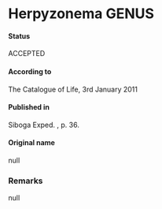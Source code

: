 # Herpyzonema GENUS

#### Status
ACCEPTED

#### According to
The Catalogue of Life, 3rd January 2011

#### Published in
Siboga Exped. , p. 36.

#### Original name
null

### Remarks
null